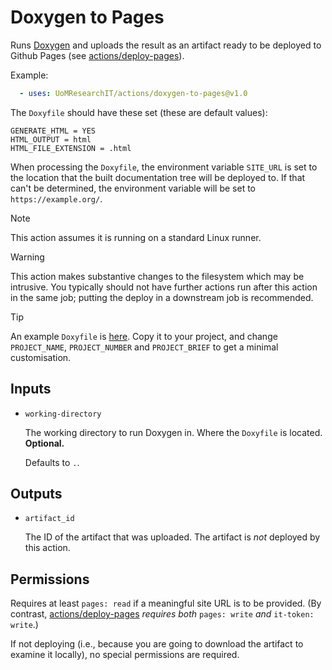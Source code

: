 # Doxygen to Pages

Runs [Doxygen](https://doxygen.nl/) and uploads the result as an artifact ready to be deployed to
Github Pages (see [actions/deploy-pages](https://github.com/actions/deploy-pages)).

Example:
```yml
  - uses: UoMResearchIT/actions/doxygen-to-pages@v1.0
```

The `Doxyfile` should have these set (these are default values):
```Doxyfile
GENERATE_HTML = YES
HTML_OUTPUT = html
HTML_FILE_EXTENSION = .html
```

When processing the `Doxyfile`, the environment variable `SITE_URL` is set to the location
that the built documentation tree will be deployed to.
If that can't be determined, the environment variable will be set to `https://example.org/`.

> [!NOTE]
> This action assumes it is running on a standard Linux runner.

> [!WARNING]
> This action makes substantive changes to the filesystem which may be intrusive.
> You typically should not have further actions run after this action in the same job;
> putting the deploy in a downstream job is recommended.

> [!TIP]
> An example `Doxyfile` is [here](example/Doxyfile).
> Copy it to your project, and change `PROJECT_NAME`, `PROJECT_NUMBER` and `PROJECT_BRIEF` to get a minimal customisation.

## Inputs
* `working-directory`

  The working directory to run Doxygen in. Where the `Doxyfile` is located. **Optional.**

  Defaults to `.`.

## Outputs
* `artifact_id`

  The ID of the artifact that was uploaded. The artifact is _not_ deployed by this action.

## Permissions
Requires at least `pages: read` if a meaningful site URL is to be provided.
(By contrast, [actions/deploy-pages](https://github.com/actions/deploy-pages)
_requires both_ `pages: write` _and_ `it-token: write`.)

If not deploying (i.e., because you are going to download the artifact to examine it locally), no special permissions are required.
